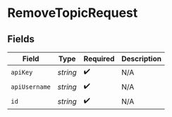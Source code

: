 # RemoveTopicRequest


## Fields

| Field              | Type               | Required           | Description        |
| ------------------ | ------------------ | ------------------ | ------------------ |
| `apiKey`           | *string*           | :heavy_check_mark: | N/A                |
| `apiUsername`      | *string*           | :heavy_check_mark: | N/A                |
| `id`               | *string*           | :heavy_check_mark: | N/A                |